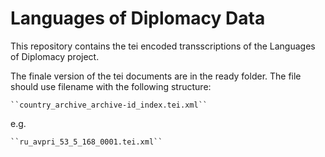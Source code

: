 # Languages of Diplomacy Data

This repository contains the tei encoded transscriptions of the Languages of Diplomacy project.

The finale version of the tei documents are in the ready folder. The file should use filename with the following structure:

    ``country_archive_archive-id_index.tei.xml``
  

  e.g.


    ``ru_avpri_53_5_168_0001.tei.xml``
